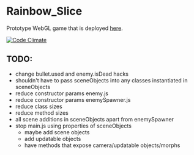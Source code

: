 Rainbow_Slice
=============

Prototype WebGL game that is deployed [here](http://www.rainbowslice.com).

[![Code Climate](https://codeclimate.com/github/SimonHFrost/Rainbow_Slice.png)](https://codeclimate.com/github/SimonHFrost/Rainbow_Slice)

TODO:
-----

* change bullet.used and enemy.isDead hacks
* shouldn't have to pass sceneObjects into any classes instantiated in sceneObjects
* reduce constructor params enemy.js
* reduce constructor params enemySpawner.js
* reduce class sizes
* reduce method sizes
* all scene additions in sceneObjects apart from enemySpawner
* stop main.js using properties of sceneObjects
	* maybe add scene objects
	* add updatable objects
	* have methods that expose camera/updatable objects/morphs
